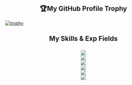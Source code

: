 <p align="center">
  <h2 align="center">🏆My GitHub Profile Trophy</h2>
</p>

[![trophy](https://github-profile-trophy.vercel.app/?username=ryo-ma&theme=gruvbox&no-frame=true&margin-w=5&margin-h=5)](https://github.com/devpioneer007)

<h2 align="center">
	My Skills & Exp Fields<br /><br />
	<a href=""https://skillicons.dev>
		<img src="https://skillicons.dev/icons?i=js,ts,php,py,cs,html,css" /><br />
		<img src="https://skillicons.dev/icons?i=mysql,postgres,mongodb,sass,jquery,bootstrap,git" /><br />
		<img src="https://skillicons.dev/icons?i=react,next,angular,vue,nodejs,express,nest" /><br />
		<img src="https://skillicons.dev/icons?i=laravel,django,electron,flutter,dart,tailwindcss,materialui" /><br />
		<img src="https://skillicons.dev/icons?i=aws,gcp,docker,figma,xd,github,bitbucket" /><br />
		<img src="https://skillicons.dev/icons?i=vscode,visualstudio,unity,androidstudio,idea,webstorm,postman" /><br />
	</a>
</h2>
